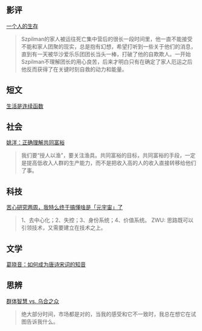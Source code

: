 ## 影评

[一个人的生存](https://writingisleading.com/2021/07/17/%e4%b8%80%e4%b8%aa%e4%ba%ba%e7%9a%84%e7%94%9f%e5%ad%98/)
>Szpilman的家人被运往死亡集中营后的很长一段时间里，他一直不能接受不能和家人团聚的现实，总是抱有幻想，希望打听到一些关于他们的消息，直到有一天被华沙爱乐乐团团长当头一棒，打破了他的自欺欺人。一开始Szpilman不理解团长的用心良苦，后来才明白只有在确定了家人厄运之后他反而获得了在关键时刻自救的动力和能量。

## 短文

[生活是连续函数](https://blog.sciencenet.cn/blog-279594-1308888.html)

## 社会

[姚洋：正确理解共同富裕](https://m.aisixiang.com/data/129222.html)
>我们要“授人以渔”，要关注渔具。共同富裕的目标，共同富裕的手段，一定是提高低收入人群的生产能力，而不是把收入高的人的收入直接转移给他们了事。

## 科技

[苦心研究两周，我特么终于搞懂啥是「元宇宙」了](https://mp.weixin.qq.com/s?__biz=MjM5NDkxMTgyNw==&mid=2653070485&idx=1&sn=4d88509bd5059179a0b484c2a679b604&chksm=bd5687a98a210ebf672171a581e44cac3621e2e7410e39233ea5fb3d5453a0df1805ffa2ddce#rd)
>1、去中心化；2、失控；3、身份系统；4、价值系统。 ZWU: 思路既可以引领技术，又需要建立在技术之上。

## 文学
[葛晓音：如何成为唐诗宋词的知音](https://m.aisixiang.com/data/130602.html)

## 思辨
[群体智慧 vs. 乌合之众](https://sspai.com/post/73377)
>绝大部分时间，市场都是对的，当我的感受和它不一致时，我总在想它在试图告诉我什么。
